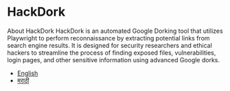 # HackDork

About HackDork
HackDork is an automated Google Dorking tool that utilizes Playwright to perform reconnaissance by extracting potential links from search engine results. It is designed for security researchers and ethical hackers to streamline the process of finding exposed files, vulnerabilities, login pages, and other sensitive information using advanced Google dorks.



- [English](READMEG.md)
- [मराठी ](READMEMR.md)
